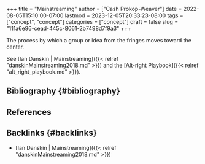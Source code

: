 +++
title = "Mainstreaming"
author = ["Cash Prokop-Weaver"]
date = 2022-08-05T15:10:00-07:00
lastmod = 2023-12-05T20:33:23-08:00
tags = ["concept", "concept"]
categories = ["concept"]
draft = false
slug = "111a6e96-cead-445c-8061-2b7498d7f9a3"
+++

The process by which a group or idea from the fringes moves toward the center.

See [Ian Danskin | Mainstreaming]({{< relref "danskinMainstreaming2018.md" >}}) and the [Alt-right Playbook]({{< relref "alt_right_playbook.md" >}}).


## Bibliography {#bibliography}

## References

<style>.csl-entry{text-indent: -1.5em; margin-left: 1.5em;}</style><div class="csl-bib-body">
</div>


## Backlinks {#backlinks}

-   [Ian Danskin | Mainstreaming]({{< relref "danskinMainstreaming2018.md" >}})
